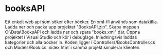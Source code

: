 # booksAPI
Ett enkelt web api som söker efter böcker. En xml-fil används som datakälla. 
Ladda ner och packa upp projektet "BooksAPI.zip".
Skapa mappen C:\Data\BooksAPI och ladda ner och spara "books.xml" där.
Öppna projektet i Visual Studio och kör i debugläge. 
Inledningsvis laddas kategorier och alla böcker in.
Koden ligger i Controllers/BooksController.cs och Models/Book.cs. 
index.html i samma projekt simulerar klienten.
